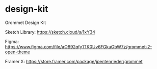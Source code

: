# design-kit
Grommet Design Kit

Sketch Library: https://sketch.cloud/s/1xY34

Figma: https://www.figma.com/file/aO892qfy1TK0Uv6FGkuObW7z/grommet-2-open-theme

Framer X: https://store.framer.com/package/jpentenrieder/grommet
